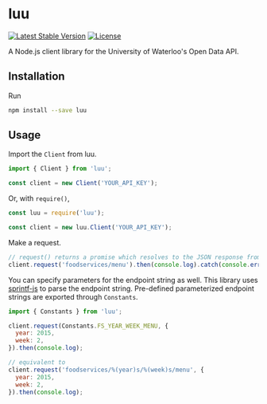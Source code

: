 # luu
[![Latest Stable Version](https://img.shields.io/npm/v/luu.svg)](https://www.npmjs.com/package/luu)
[![License](https://img.shields.io/github/license/hkwu/luu.svg)](https://www.npmjs.com/package/luu)

A Node.js client library for the University of Waterloo's Open Data API.

## Installation
Run

```bash
npm install --save luu
```

## Usage
Import the `Client` from luu.

```js
import { Client } from 'luu';

const client = new Client('YOUR_API_KEY');
```

Or, with `require()`,

```js
const luu = require('luu');

const client = new luu.Client('YOUR_API_KEY');
```

Make a request.

```js
// request() returns a promise which resolves to the JSON response from the API
client.request('foodservices/menu').then(console.log).catch(console.error);
```

You can specify parameters for the endpoint string as well. This library uses [sprintf-js](https://www.npmjs.com/package/sprintf-js) to parse the endpoint string. Pre-defined parameterized endpoint strings are exported through `Constants`.

```js
import { Constants } from 'luu';

client.request(Constants.FS_YEAR_WEEK_MENU, {
  year: 2015,
  week: 2,
}).then(console.log);

// equivalent to
client.request('foodservices/%(year)s/%(week)s/menu', {
  year: 2015,
  week: 2,
}).then(console.log);
```
